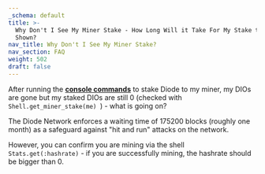 ```yaml
---
_schema: default
title: >-
  Why Don't I See My Miner Stake - How Long Will it Take For My Stake to Be
  Shown?
nav_title: Why Don't I See My Miner Stake?
nav_section: FAQ
weight: 502
draft: false
---
```

After running the <a href="https://support.diode.io/article/i44aeyjrzs" target="_blank" rel="noopener"><strong>console commands</strong></a> to stake Diode to my miner, my DIOs are gone but my staked DIOs are still 0 (checked with `Shell.get_miner_stake(me) `) - what is going on?

The Diode Network enforces a waiting time of 175200 blocks (roughly one month) as a safeguard against "hit and run" attacks on the network.

However, you can confirm you are mining via the shell `Stats.get(:hashrate)` - if you are successfully mining, the hashrate should be bigger than 0.